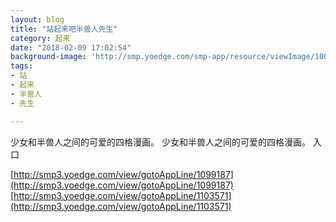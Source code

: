 ```yaml
---
layout: blog
title: "站起来吧半兽人先生"
category: 起来
date: "2018-02-09 17:02:54"
background-image: 'http://smp.yoedge.com/smp-app/resource/viewImage/1002229appline.png'
tags:
- 站
- 起来
- 半兽人
- 先生

---
```

少女和半兽人之间的可爱的四格漫画。
少女和半兽人之间的可爱的四格漫画。
入口

[http://smp3.yoedge.com/view/gotoAppLine/1099187](http://smp3.yoedge.com/view/gotoAppLine/1099187)
[http://smp3.yoedge.com/view/gotoAppLine/1103571](http://smp3.yoedge.com/view/gotoAppLine/1103571)

        
